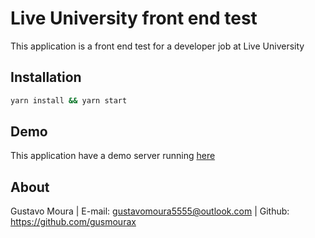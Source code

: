 # Live University front end test 

This application is a front end test for a developer job at Live University

## Installation

```sh
yarn install && yarn start
```

## Demo

This application have a demo server running [here](https://liveuniversityfrontendtest.herokuapp.com/)

## About

Gustavo Moura | E-mail: gustavomoura5555@outlook.com | Github: https://github.com/gusmourax
